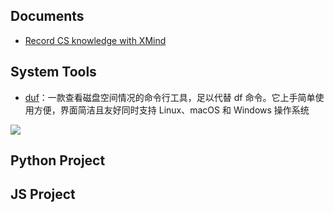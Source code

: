 ## Documents

- [Record CS knowledge with XMind](https://github.com/SmartKeyerror/ZeroMind#Python)

## System Tools

- [duf](https://hellogithub.com/periodical/statistics/click/?target=https://github.com/muesli/duf)：一款查看磁盘空间情况的命令行工具，足以代替 df 命令。它上手简单使用方便，界面简洁且友好同时支持 Linux、macOS 和 Windows 操作系统

![](https://raw.githubusercontent.com/521xueweihan/img2/master/hellogithub/62/img/duf.png)

## Python Project

## JS Project

